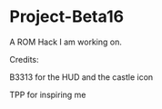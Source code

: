 # Project-Beta16
A ROM Hack I am working on.

Credits:

B3313 for the HUD and the castle icon

TPP for inspiring me
